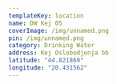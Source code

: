 ```yaml
---
templateKey: location
name: DW Kej 05
coverImage: /img/unnamed.png
pin: /img/unnamed.png
category: Drinking Water
address: Kej Oslobodjenja bb
latitude: "44.821869"
longitude: "20.431562"
---
```

